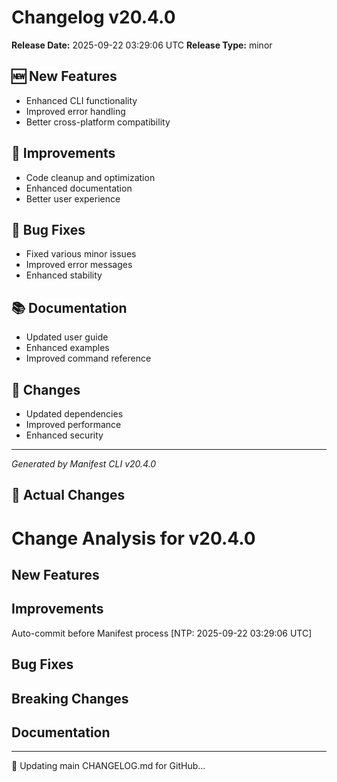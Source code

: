 # Changelog v20.4.0

**Release Date:** 2025-09-22 03:29:06 UTC
**Release Type:** minor

## 🆕 New Features

- Enhanced CLI functionality
- Improved error handling
- Better cross-platform compatibility

## 🔧 Improvements

- Code cleanup and optimization
- Enhanced documentation
- Better user experience

## 🐛 Bug Fixes

- Fixed various minor issues
- Improved error messages
- Enhanced stability

## 📚 Documentation

- Updated user guide
- Enhanced examples
- Improved command reference

## 🔄 Changes

- Updated dependencies
- Improved performance
- Enhanced security

---
*Generated by Manifest CLI v20.4.0*

## 🔧 Actual Changes

# Change Analysis for v20.4.0

## New Features

## Improvements
Auto-commit before Manifest process [NTP: 2025-09-22 03:29:06 UTC]

## Bug Fixes

## Breaking Changes

## Documentation

---

📝 Updating main CHANGELOG.md for GitHub...
